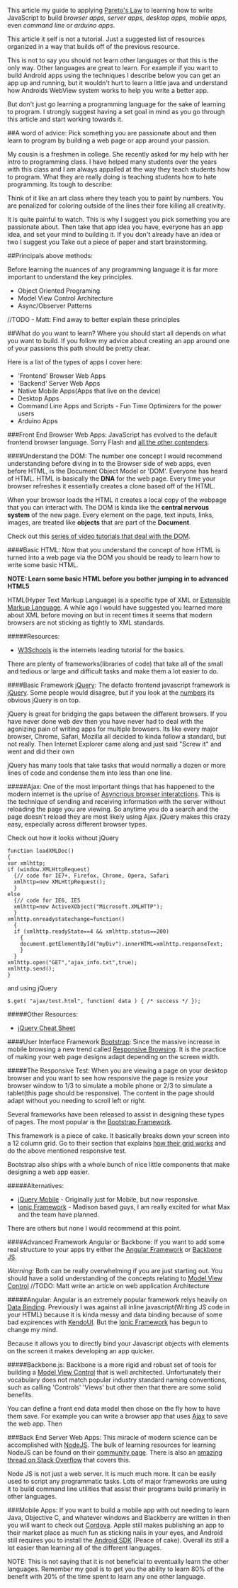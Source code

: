 This article my guide to applying [Pareto's Law](http://en.wikipedia.org/wiki/Pareto_principle) to learning how to write JavaScript to build *browser apps, server apps, desktop apps, mobile apps,* even *command line* or *arduino apps*. 

This article it self is not a tutorial. Just a suggested list of resources organized in a way that builds off of the previous resource.

This is not to say you should not learn other languages or that this is the only way. Other languages are great to learn. For example if you want to build Android apps using the techniques I describe below you can get an app up and running, but it wouldn't hurt to learn a little java and understand how Androids WebView system works to help you write a better app.

But don't just go learning a programming language for the sake of learning to program. I strongly suggest having a set goal in mind as you go through this article and start working towards it.


##A word of advice:
Pick something you are passionate about and then learn to program by building a web page or app around your passion.

My cousin is a freshmen in college. She recently asked for my help with her intro to programming class. I have helped many students over the years with this class and I am always appalled at the way they teach students how to program. What they are really doing is teaching students how to hate programming. Its tough to describe: 

Think of it like an art class where they teach you to paint by numbers. You are penalized for coloring outside of the lines their fore killing all creativity.

It is quite painful to watch. This is why I suggest you pick something you are passionate about. Then take that app idea you have, everyone has an app idea, and set your mind to building it. If you don't already have an idea or two I suggest you Take out a piece of paper and start brainstorming.

##Principals above methods:

Before learning the nuances of any programming language it is far more important to understand the key principles. 

* Object Oriented Programing
* Model View Control Architecture
* Async/Observer Patterns

//TODO - Matt: Find away to better explain these principles

##What do you want to learn?
Where you should start all depends on what you want to build. If you follow my advice about creating an app around one of your passions this path should be pretty clear.

Here is a list of the types of apps I cover here:

* 'Frontend' Browser Web Apps
* 'Backend' Server Web Apps
* Native Mobile Apps(Apps that live on the device)
* Desktop Apps
* Command Line Apps and Scripts - Fun Time Optimizers for the power users
* Arduino Apps









###Front End Browser Web Apps:
JavaScript has evolved to the default frontend browser language. Sorry Flash and [all the other contenders](http://en.wikipedia.org/wiki/Client-side_scripting#List_of_Client-Side_Scripting_Languages). 

####Understand the DOM:
The number one concept I would recommend understanding before diving in to the Browser side of web apps, even before HTML, is the Document Object Model or 'DOM'. Everyone has heard of HTML. HTML is basically the **DNA** for the web page. Every time your browser refreshes it essentially creates a clone based off of the HTML. 


When your browser loads the HTML it creates a local copy of the webpage that you can interact with. The DOM is kinda like the **central nervous system** of the new page. Every element on the page, text inputs, links, images, are treated like **objects** that are part of the **Document**. 

Check out this [series of video tutorials that deal with the DOM](http://www.youtube.com/watch?v=aPW_wQEFvek&list=PL18600E7CA651B16B).

####Basic HTML:
Now that you understand the concept of how HTML is turned into a web page via the DOM you should be ready to learn how to write some basic HTML.

__NOTE: Learn some basic HTML before you bother jumping in to advanced HTML5__

HTML(Hyper Text Markup Language) is a specific type of XML or [Extensible Markup Language](http://en.wikipedia.org/wiki/XML). A while ago I would have suggested you learned more about XML before moving on but in recent times it seems that modern browsers are not sticking as tightly to XML standards.


#####Resources:

* [W3Schools](http://www.w3schools.com/html/default.asp) is the internets leading tutorial for the basics.

There are plenty of frameworks(libraries of code) that take all of the small and tedious or large and difficult tasks and make them a lot easier to do. 

####Basic Framework [jQuery](http://jquery.com/):
The defacto frontend javascript framework is [jQuery](http://jquery.com/). Some people would disagree, but if you look at the [numbers](http://www.similartech.com/categories/javascript) its obvious jQuery is on top. 

jQuery is great for bridging the gaps between the different browsers. If you have never done web dev then you have never had to deal with the agonizing pain of writing apps for multiple browsers. Its like every major browser, Chrome, Safari, Mozilla all decided to kinda follow a standard, but not really. Then Internet Explorer came along and just said "Screw it" and went and did their own

jQuery has many tools that take tasks that would normally a dozen or more lines of code and condense them into less than one line.

#####Ajax:
One of the most important things that has happened to the modern internet is the uprise of [Asyncrious browser interatctions](http://en.wikipedia.org/wiki/Ajax_(programming)). This is the technique of sending and receiving information with the server without reloading the page you are viewing. So anytime you do a search and the page doesn't reload they are most likely using Ajax. jQuery makes this crazy easy, especially across different browser types. 

Check out how it looks without jQuery
```
function loadXMLDoc()
{
var xmlhttp;
if (window.XMLHttpRequest)
  {// code for IE7+, Firefox, Chrome, Opera, Safari
  xmlhttp=new XMLHttpRequest();
  }
else
  {// code for IE6, IE5
  xmlhttp=new ActiveXObject("Microsoft.XMLHTTP");
  }
xmlhttp.onreadystatechange=function()
  {
  if (xmlhttp.readyState==4 && xmlhttp.status==200)
    {
    document.getElementById("myDiv").innerHTML=xmlhttp.responseText;
    }
  }
xmlhttp.open("GET","ajax_info.txt",true);
xmlhttp.send();
}
```
and using jQuery

```
$.get( "ajax/test.html", function( data ) { /* success */ });
```

#####Other Resources:

* [jQuery Cheat Sheet](http://oscarotero.com/jquery/)


####User Interface Framework [Bootstrap](http://getbootstrap.com/):
Since the massive increase in mobile browsing a new trend called [Responsive Browsing](http://en.wikipedia.org/wiki/Responsive_web_design). It is the practice of making your web page designs adapt depending on the screen width. 

#####The Responsive Test:
When you are viewing a page on your desktop browser and you want to see how responsive the page is resize your browser window to 1/3 to simulate a mobile phone or 2/3 to simulate a tablet(this page should be responsive). The content in the page should adapt without you needing to scroll left or right.

Several frameworks have been released to assist in designing these types of pages. The most popular is the [Bootstrap Framework](http://getbootstrap.com/). 

This framework is a piece of cake. It basically breaks down your screen into a 12 column grid. Go to their section that explains [how their grid works](http://getbootstrap.com/css/#grid) and do the above mentioned responsive test. 

Bootstrap also ships with a whole bunch of nice little components that make designing a web app easier.

#####Alternatives:

* [jQuery Mobile](http://jquerymobile.com/) - Originally just for Mobile, but now responsive.
* [Ionic Framework](http://ionicframework.com/) - Madison based guys, I am really excited for what Max and the team have planned.

There are others but none I would recommend at this point.

####Advanced Framework Angular or Backbone:
If you want to add some real structure to your apps try either the [Angular Framework](http://angularjs.org/) or [Backbone JS](http://backbonejs.org/).

*Warning:* Both can be really overwhelming if you are just starting out. You should have a solid understanding of the concepts relating to [Model View Control](./) //TODO: Matt write an article on web application Architecture

#####Angular:
Angular is an extremely popular framework relys heavily on [Data Binding](http://en.wikipedia.org/wiki/Data_binding). Previously I was against all inline javascript(Writing JS code in your HTML) because it is kinda messy and data binding because of some bad expirences with [KendoUI](http://www.telerik.com/kendo-ui). But the [Ionic Framework](http://ionicframework.com/) has begun to change my mind.

Because it allows you to directly bind your Javascript objects with elements on the screen it makes developing an app quicker.

#####Backbone.js:
Backbone is a more rigid and robust set of tools for building a [Model View Control](./todo-matt-write-this) that is well architected. Unfortunately their vocabulary does not match popular industry standard naming conventions, such as calling 'Controls' 'Views' but other then that there are some solid benefits.

You can define a front end data model then chose on the fly how to have them save. For example you can write a browser app that uses [Ajax](./todo-matt-write-this) to save the web app. Then 











###Back End Server Web Apps:
This miracle of modern science can be accomplished with [NodeJS](http://nodejs.org/). The bulk of learning resources for learning NodeJS can be found on their [community page](http://nodejs.org/community/). There is also an [amazing thread on Stack Overflow](http://stackoverflow.com/questions/2353818/how-do-i-get-started-with-node-js) that covers this.

Node JS is not just a web server. It is much much more. It can be easily used to script any programmatic tasks. Lots of major frameworks are using it to build command line utilities that assist their programs build primarily in other languages.








###Mobile Apps:
If you want to build a mobile app with out needing to learn Java, Objective C, and whatever windows and Blackberry are written in then you will want to check out [Cordova](http://cordova.apache.org/). Apple still makes publishing an app to their market place as much fun as sticking nails in your eyes, and Android still requires you to install the [Android SDK](http://developer.android.com/sdk/index.html) (Peace of cake). Overall its still a lot easier than learning all of the different languages. 

NOTE: This is not saying that it is not beneficial to eventually learn the other languages. Remember my goal is to get you the ability to learn 80% of the benefit with 20% of the time spent to learn any one other language.



